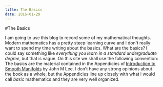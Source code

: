 ```yaml
---
title: The Basics
date: 2016-01-29 
---
```


#The Basics

I am going to use this blog to record some of my mathematical thoughts. Modern mathematics has a pretty steep learning curve and I don\'t really want to spend my time writing about 
the basics. What are the basics? I could say something like *everything you learn in a standard undergraduate degree*, but that is vague. On this site we shall use the following 
convention: The basics are the material contained in the Appendicies of [Introduction to Smooth Manifolds](https://www.math.washington.edu/~lee/Books/ISM/) by John M Lee. I don\'t 
have any strong opinions about the book as a whole, but the Appendicies line up closely with what I would call *basic* mathematics and they are very well organized. 
